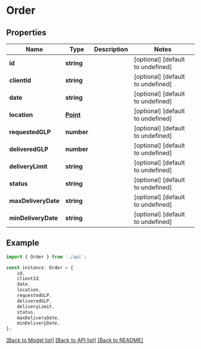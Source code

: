 # Order


## Properties

Name | Type | Description | Notes
------------ | ------------- | ------------- | -------------
**id** | **string** |  | [optional] [default to undefined]
**clientId** | **string** |  | [optional] [default to undefined]
**date** | **string** |  | [optional] [default to undefined]
**location** | [**Point**](Point.md) |  | [optional] [default to undefined]
**requestedGLP** | **number** |  | [optional] [default to undefined]
**deliveredGLP** | **number** |  | [optional] [default to undefined]
**deliveryLimit** | **string** |  | [optional] [default to undefined]
**status** | **string** |  | [optional] [default to undefined]
**maxDeliveryDate** | **string** |  | [optional] [default to undefined]
**minDeliveryDate** | **string** |  | [optional] [default to undefined]

## Example

```typescript
import { Order } from './api';

const instance: Order = {
    id,
    clientId,
    date,
    location,
    requestedGLP,
    deliveredGLP,
    deliveryLimit,
    status,
    maxDeliveryDate,
    minDeliveryDate,
};
```

[[Back to Model list]](../README.md#documentation-for-models) [[Back to API list]](../README.md#documentation-for-api-endpoints) [[Back to README]](../README.md)
